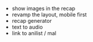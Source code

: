 - show images in the recap
- revamp the layout, mobile first
- recap generator
- text to audio
- link to anilist / mal